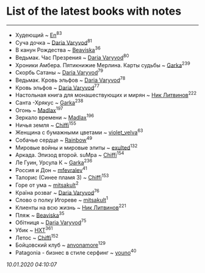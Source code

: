 # List of the latest books with notes
---

* Худеющий ~ [En](users/333/333646551-vkontakte)<sup>83</sup>
* Суча дочка ~ [Daria Varyvod](users/829/829893410524253-facebook)<sup>81</sup>
* В канун Рождества ~ [Beaviska](users/102/10202544960024508-facebook)<sup>36</sup>
* Ведьмак. Час Презрения ~ [Daria Varyvod](users/829/829893410524253-facebook)<sup>80</sup>
* Хроники Амбера. Пятикнижие Мерлина. Карты судьбы ~ [Garka](users/115/115753719718250012620-google)<sup>239</sup>
* Скорбь Сатаны ~ [Daria Varyvod](users/829/829893410524253-facebook)<sup>79</sup>
* Ведьмак. Кровь эльфов ~ [Daria Varyvod](users/829/829893410524253-facebook)<sup>78</sup>
* Кровь эльфов ~ [Daria Varyvod](users/829/829893410524253-facebook)<sup>77</sup>
* Настольная книга для монашествующих и мирян ~ [Ник Литвинов](users/241/241974816-vkontakte)<sup>222</sup>
* Санта -Хрякус ~ [Garka](users/115/115753719718250012620-google)<sup>238</sup>
* Огонь ~ [Madlax](users/158/158304782-vkontakte)<sup>197</sup>
* Зеркало времени ~ [Madlax](users/158/158304782-vkontakte)<sup>196</sup>
* Ничья земля ~ [Chiffi](users/105/105831994080785626680-google)<sup>155</sup>
* Женщина с бумажными цветами ~ [violet_velva](users/116/116961712580551399099-google)<sup>63</sup>
* Собачье сердце ~ [Rainbow](users/109/109787328219839805802-google)<sup>49</sup>
* Мировые войны и мировые элиты ~ [exulted](users/100/100599204551896265722-google)<sup>132</sup>
* Аркада. Эпизод второй. suMpa ~ [Chiffi](users/105/105831994080785626680-google)<sup>154</sup>
* Ле Гуин, Урсула К ~ [Garka](users/115/115753719718250012620-google)<sup>236</sup>
* Россия и Дон ~ [mfevralev](users/140/140966150-vkontakte)<sup>41</sup>
* Талорис (Синее пламя 3) ~ [Chiffi](users/105/105831994080785626680-google)<sup>153</sup>
* Горе от ума ~ [mitsakult](users/288/288034278-vkontakte)<sup>2</sup>
* Країна розваг ~ [Daria Varyvod](users/829/829893410524253-facebook)<sup>76</sup>
* Слово о полку Игореве ~ [mitsakult](users/288/288034278-vkontakte)<sup>1</sup>
* Клиенты на всю жизнь ~ [Ник Литвинов](users/241/241974816-vkontakte)<sup>221</sup>
* Пляж ~ [Beaviska](users/102/10202544960024508-facebook)<sup>35</sup>
* Обітниця ~ [Daria Varyvod](users/829/829893410524253-facebook)<sup>75</sup>
* Убик ~ [HXT](users/100/100002563462782-facebook)<sup>361</sup>
* Летос ~ [Chiffi](users/105/105831994080785626680-google)<sup>152</sup>
* Бойцовский клуб ~ [anvonamore](users/595/5957175-vkontakte)<sup>129</sup>
* Patagonia - бизнес в стиле серфинг ~ [youno](users/302/302928912-vkontakte)<sup>40</sup>


_10.01.2020 04:10:07_
